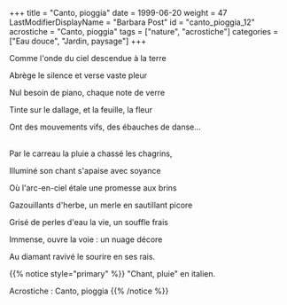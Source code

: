 +++
title = "Canto, pioggia"
date = 1999-06-20
weight = 47
LastModifierDisplayName = "Barbara Post"
id = "canto_pioggia_12"
acrostiche = "Canto, pioggia"
tags = ["nature", "acrostiche"]
categories = ["Eau douce", "Jardin, paysage"]
+++

Comme l'onde du ciel descendue à la terre

Abrège le silence et verse vaste pleur

Nul besoin de piano, chaque note de verre

Tinte sur le dallage, et la feuille, la fleur

Ont des mouvements vifs, des ébauches de danse...

 \
Par le carreau la pluie a chassé les chagrins,

Illuminé son chant s'apaise avec soyance

Où l'arc-en-ciel étale une promesse aux brins

Gazouillants d'herbe, un merle en sautillant picore

Grisé de perles d'eau la vie, un souffle frais

Immense, ouvre la voie : un nuage décore

Au diamant ravivé le sourire en ses rais.

{{% notice style="primary" %}}
\"Chant, pluie\" en italien.

Acrostiche : Canto, pioggia
{{% /notice %}}
